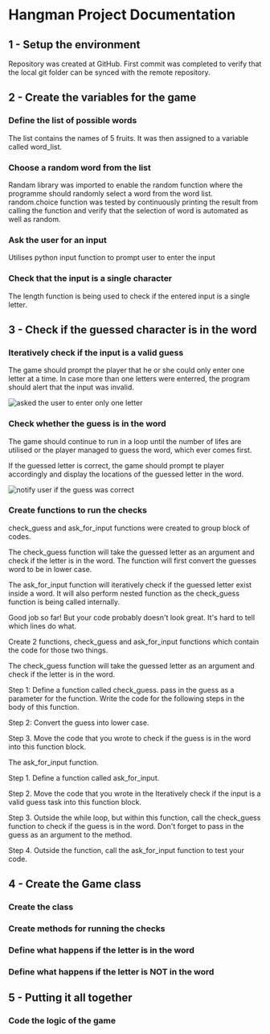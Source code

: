 # Hangman Project Documentation

## 1 - Setup the environment
Repository was created at GitHub. First commit was completed to verify that the local git folder can be synced with the remote repository.

## 2 - Create the variables for the game

### Define the list of possible words
The list contains the names of 5 fruits. It was then assigned to a variable called word_list.

### Choose a random word from the list
Randam library was imported to enable the random function where the programme should randomly select a word from the word list. random.choice function was tested by continuously printing the result from calling the function and verify that the selection of word is automated as well as random.

### Ask the user for an input
Utilises python input function to prompt user to enter the input

### Check that the input is a single character
The length function is being used to check if the entered input is a single letter.

## 3 - Check if the guessed character is in the word

### Iteratively check if the input is a valid guess
The game should prompt the player that he or she could only enter one letter at a time. In case more than one letters were enterred, the program should alert that the input was invalid.

![asked the user to enter only one letter](https://user-images.githubusercontent.com/53040471/215342083-0ee04777-c824-4af5-864a-e4dbaa2dae27.jpg)
### Check whether the guess is in the word
The game should continue to run in a loop until the number of lifes are utilised or the player managed to guess the word, which ever comes first. 

If the guessed letter is correct, the game should prompt te player accordingly and display the locations of the guessed letter in the word.

![notify user if the guess was correct](https://user-images.githubusercontent.com/53040471/215343750-bf7f3bf0-0b4a-4e56-94bd-049710842c1e.jpg)


### Create functions to run the checks


check_guess and ask_for_input functions were created to group block of codes.

The check_guess function will take the guessed letter as an argument and check if the letter is in the word. The function will first convert the guesses word to be in lower case.

The ask_for_input function will iteratively check if the guessed letter exist inside a word. It will also perform nested function as the check_guess function is being called internally.

Good job so far! But your code probably doesn't look great. It's hard to tell which lines do what.

Create 2 functions, check_guess and ask_for_input functions which contain the code for those two things.

The check_guess function will take the guessed letter as an argument and check if the letter is in the word.

Step 1: Define a function called check_guess. pass in the guess as a parameter for the function. Write the code for the following steps in the body of this function.

Step 2: Convert the guess into lower case.

Step 3. Move the code that you wrote to check if the guess is in the word into this function block.

The ask_for_input function.

Step 1. Define a function called ask_for_input.

Step 2. Move the code that you wrote in the Iteratively check if the input is a valid guess task into this function block.

Step 3. Outside the while loop, but within this function, call the check_guess function to check if the guess is in the word. Don't forget to pass in the guess as an argument to the method.

Step 4. Outside the function, call the ask_for_input function to test your code.

## 4 - Create the Game class

### Create the class

### Create methods for running the checks

### Define what happens if the letter is in the word

### Define what happens if the letter is NOT in the word

## 5 - Putting it all together

### Code the logic of the game



